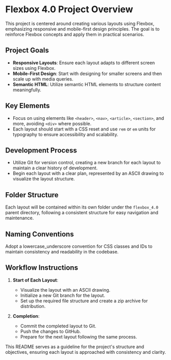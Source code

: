 # Flexbox 4.0 Project Overview

This project is centered around creating various layouts using Flexbox, emphasizing responsive and mobile-first design principles. The goal is to reinforce Flexbox concepts and apply them in practical scenarios.

## Project Goals

- **Responsive Layouts**: Ensure each layout adapts to different screen sizes using Flexbox.
- **Mobile-First Design**: Start with designing for smaller screens and then scale up with media queries.
- **Semantic HTML**: Utilize semantic HTML elements to structure content meaningfully.

## Key Elements

- Focus on using elements like `<header>`, `<nav>`, `<article>`, `<section>`, and more, avoiding `<div>` where possible.
- Each layout should start with a CSS reset and use `rem` or `em` units for typography to ensure accessibility and scalability.

## Development Process

- Utilize Git for version control, creating a new branch for each layout to maintain a clear history of development.
- Begin each layout with a clear plan, represented by an ASCII drawing to visualize the layout structure.

## Folder Structure

Each layout will be contained within its own folder under the `flexbox_4.0` parent directory, following a consistent structure for easy navigation and maintenance.

## Naming Conventions

Adopt a lowercase_underscore convention for CSS classes and IDs to maintain consistency and readability in the codebase.

## Workflow Instructions

1. **Start of Each Layout**:
    - Visualize the layout with an ASCII drawing.
    - Initialize a new Git branch for the layout.
    - Set up the required file structure and create a zip archive for distribution.

2. **Completion**:
    - Commit the completed layout to Git.
    - Push the changes to GitHub.
    - Prepare for the next layout following the same process.

This README serves as a guideline for the project's structure and objectives, ensuring each layout is approached with consistency and clarity.

